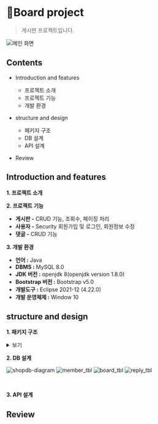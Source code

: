 # 🧩Board project
> 게시판 프로젝트입니다.

![메인 화면](https://user-images.githubusercontent.com/94505665/154907999-f3c0294e-365d-4d84-a767-f7fdd64bef43.png)

## Contents
- Introduction and features
  - 프로젝트 소개
  - 프로젝트 기능
  - 개발 환경

- structure and design
  - 패키지 구조
  - DB 설계
  - API 설계
 
- Review

## Introduction and features
**1. 프로젝트 소개**

**2. 프로젝트 기능**

- **게시판 -** CRUD 기능, 조회수, 페이징 처리
- **사용자 -** Security 회원가입 및 로그인, 회원정보 수정
- **댓글 -** CRUD 기능

**3. 개발 환경**

- **언어 :** Java
- **DBMS :** MySQL 8.0
- **JDK 버전 :** openjdk 8(openjdk version 1.8.0)
- **Bootstrap 버전 :** Bootstrap v5.0
- **개발도구 :** Eclipse 2021-12 (4.22.0)
- **개발 운영체제 :** Window 10


## structure and design
**1. 패키지 구조**

<details>
  
<summary>보기</summary>
  
  
```
📦src
 ┣ 📂main
 ┃ ┣ 📂java
 ┃ ┃ ┗ 📂controller
 ┃ ┃ ┃ ┗ 📂auth
 ┃ ┃ ┃ ┃ ┗ 📜LoginProcController.java
 ┃ ┃ ┃ ┃ ┗ 📜LogoutProcController.java
 ┃ ┃ ┃ ┣ 📂board
 ┃ ┃ ┃ ┃ ┣ 📜BoardDeleteController.java
 ┃ ┃ ┃ ┃ ┣ 📜BoardDeleteReqController.java
 ┃ ┃ ┃ ┃ ┣ 📜BoardDownloadControllerg.java
 ┃ ┃ ┃ ┃ ┣ 📜BoardListController.java
 ┃ ┃ ┃ ┃ ┣ 📜BoardPostController.java
 ┃ ┃ ┃ ┃ ┣ 📜BoardReadController.java
 ┃ ┃ ┃ ┃ ┣ 📜BoardReplylistController.java
 ┃ ┃ ┃ ┃ ┣ 📜BoardReplypostController.java
 ┃ ┃ ┃ ┃ ┣ 📜BoardUpdateController.java
 ┃ ┃ ┃ ┃ ┗ 📜BoardUpdateReqController.java
 ┃ ┃ ┃ ┣ 📂home
 ┃ ┃ ┃ ┃ ┗ 📜HomeForwardingController.java
 ┃ ┃ ┃ ┣ 📂introduce
 ┃ ┃ ┃ ┃ ┗ 📜IntroduceListController.java
 ┃ ┃ ┃ ┣ 📂member
 ┃ ┃ ┃ ┃  ┣ 📜MemberDeleteController.java
 ┃ ┃ ┃ ┃  ┣ 📜MemberJoinController.java
 ┃ ┃ ┃ ┃  ┣ 📜MemberListController.java
 ┃ ┃ ┃ ┃  ┣ 📜MemberSearchController.java
 ┃ ┃ ┃ ┃  ┗ 📜MemberUpdateController.java
 ┃ ┃ ┃ ┣ 📂notice
 ┃ ┃ ┃ ┃  ┣ 📜NoticeListController.java
 ┃ ┃ ┃ ┃  ┗ 📜NoticePostController.java
 ┃ ┃ ┃ ┣ 📜Controller.java
 ┃ ┃ ┃ ┣ 📜FrontController.java
 ┃ ┃ ┃ ┗ 📜HttpUtil.java
 ┃ ┃ ┣ 📂dao
 ┃ ┃ ┃ ┣ 📜BoardDAO.java
 ┃ ┃ ┃ ┗ 📜MemberDAO.java
 ┃ ┃ ┣ 📂Filter
 ┃ ┃ ┃ ┗ 📜AuthorityFilter.java
 ┃ ┃ ┣ 📂service
 ┃ ┃ ┃ ┣ 📜BoardService.java
 ┃ ┃ ┃ ┗ 📜MemberService.java
 ┃ ┃ ┣ 📂tmp
 ┃ ┃ ┃ ┣ 📜Bcrypt.java
 ┃ ┃ ┃ ┗ 📜BoardPost1000.java
 ┃ ┃ ┗ 📂vo
 ┃ ┃ ┃ ┣ 📜BoardVO.java
 ┃ ┃ ┃ ┣ 📜MemberVO.java
 ┃ ┃ ┃ ┗ 📜ReplyVO.java
 ┃ ┣ 📂webapp
 ┃ ┃ ┣ 📂META-INF
 ┃ ┃ ┃ ┗ 📜MANIFEST.MF
 ┃ ┃ ┣ 📂resources
 ┃ ┃ ┃ ┣ 📂css
 ┃ ┃ ┃ ┃ ┗ 📜common.css
 ┃ ┃ ┃ ┗ 📂img
 ┃ ┃ ┃ ┃ ┣ 📜1banner.jpg
 ┃ ┃ ┃ ┃ ┣ 📜2banner.jpg
 ┃ ┃ ┃ ┃ ┣ 📜3banner.jpg
 ┃ ┃ ┃ ┃ ┣ 📜autumn.jpg
 ┃ ┃ ┃ ┃ ┣ 📜reply.jpg
 ┃ ┃ ┃ ┃ ┣ 📜spring.jpg
 ┃ ┃ ┃ ┃ ┣ 📜summer.jpg
 ┃ ┃ ┃ ┃ ┗ 📜winter.css
 ┃ ┃ ┣ 📂WEB-INF
 ┃ ┃ ┃ ┣ 📂layouts
 ┃ ┃ ┃ ┃ ┗ 📜Layout.jsp
 ┃ ┃ ┃ ┣ 📂lib
 ┃ ┃ ┃ ┃ ┣ 📜commons-collections4-4.4.jar
 ┃ ┃ ┃ ┃ ┣ 📜commons-dbcp2-2.9.0.jar
 ┃ ┃ ┃ ┃ ┣ 📜commons-pool2-2.11.1.jar
 ┃ ┃ ┃ ┃ ┣ 📜jbcrypt-0.4.jar
 ┃ ┃ ┃ ┃ ┗ 📜mysql-connector-java-8.0.28.jar
 ┃ ┃ ┃ ┣ 📂module
 ┃ ┃ ┃ ┃ ┣ 📜banner.jsp
 ┃ ┃ ┃ ┃ ┣ 📜footer.jsp
 ┃ ┃ ┃ ┃ ┣ 📜header.jsp
 ┃ ┃ ┃ ┃ ┣ 📜items.jsp
 ┃ ┃ ┃ ┃ ┣ 📜link.jsp
 ┃ ┃ ┃ ┃ ┣ 📜meta_header.jsp
 ┃ ┃ ┃ ┃ ┣ 📜nav_tab.jsp
 ┃ ┃ ┃ ┃ ┗ 📜nav.jsp
 ┃ ┃ ┃ ┗ 📂View
 ┃ ┃ ┃ ┃ ┣ 📂board
 ┃ ┃ ┃ ┃ ┃ ┣ 📜isDelete.jsp
 ┃ ┃ ┃ ┃ ┃ ┣ 📜isUpdate.jsp
 ┃ ┃ ┃ ┃ ┃ ┣ 📜list.jsp
 ┃ ┃ ┃ ┃ ┃ ┣ 📜read.jsp
 ┃ ┃ ┃ ┃ ┃ ┣ 📜list.jsp
 ┃ ┃ ┃ ┃ ┃ ┗ 📜update.jsp
 ┃ ┃ ┃ ┃ ┣ 📂introduce
 ┃ ┃ ┃ ┃ ┃ ┗ 📜list.jsp
 ┃ ┃ ┃ ┃ ┣ 📂notice
 ┃ ┃ ┃ ┃ ┃ ┣ 📜list.jsp
 ┃ ┃ ┃ ┃ ┃ ┗ 📜post.jsp
 ┃ ┃ ┃ ┃ ┣ 📜MemberJoinResult.jsp
 ┃ ┃ ┃ ┃ ┣ 📜SearchResult.jsp
 ┃ ┃ ┃ ┃ ┗ 📜usermain.jsp
 ┃ ┃ ┣ 📜board_tbl_query
 ┃ ┃ ┣ 📜Login.jsp
 ┃ ┃ ┣ 📜mem_Tbl_query
 ┃ ┃ ┣ 📜MemberJoin.jsp
 ┃ ┃ ┣ 📜reply_tbl_query
 ┃ ┃ ┣ 📜update
 ┃ ┃ ┗ 📜updatereq
 ```
  
 </details>
 
 
**2. DB 설계**

![shopdb-diagram](https://user-images.githubusercontent.com/94505665/155257578-0dea1736-cc22-4626-b22d-8a095e636407.png)
![member_tbl](https://user-images.githubusercontent.com/94505665/155098027-ac27acc7-735e-449e-a189-0c548600619f.png)
![board_tbl](https://user-images.githubusercontent.com/94505665/155098120-ceda41e5-07e4-489d-89da-1770086ef683.png)
![reply_tbl](https://user-images.githubusercontent.com/94505665/155098200-8ca8dfeb-0355-4bb8-821e-7f99178c7b18.png)

</br>


**3. API 설계**




## Review
